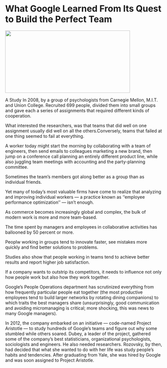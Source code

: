 # What Google Learned From Its Quest to Build the Perfect Team


<img align="middel" width="400" height="200" src="https://www.peterfisk.com/wp-content/uploads/2019/11/How-To-Create-High-Performing-Teams2.png">


A Study In 2008, by a group of psychologists from Carnegie Mellon, M.I.T. and Union College. Recruited 699 people, divided them into small groups and gave each a series of assignments that required different kinds of cooperation.

What interested the researchers, was that teams that did well on one assignment usually did well on all the others.Conversely, teams that failed at one thing seemed to fail at everything.

A worker today might start the morning by collaborating with a team of engineers, then send emails to colleagues marketing a new brand, then jump on a conference call planning an entirely different product line, while also juggling team meetings with accounting and the party-planning committee.

Sometimes the team’s members got along better as a group than as individual friends.

Yet many of today’s most valuable firms have come to realize that analyzing and improving individual workers ­— a practice known as ‘‘employee performance optimization’’ — isn’t enough.

As commerce becomes increasingly global and complex, the bulk of modern work is more and more team-based.

The time spent by managers and employees in collaborative activities has ballooned by 50 percent or more.

Peoplw working in groups tend to innovate faster, see mistakes more quickly and find better solutions to problems.

Studies also show that people working in teams tend to achieve better results and report higher job satisfaction.

If a company wants to outstrip its competitors, it needs to influence not only how people work but also how they work together.

Google’s People Operations department has scrutinized everything from how frequently particular people eat together (the most productive employees tend to build larger networks by rotating dining companions) to which traits the best managers share (unsurprisingly, good communication and avoiding micromanaging is critical; more shocking, this was news to many Google managers).

In 2012, the company embarked on an initiative — code-named Project Aristotle — to study hundreds of Google’s teams and figure out why some stumbled while others soared. Dubey, a leader of the project, gathered some of the company’s best statisticians, organizational psychologists, sociologists and engineers. He also needed researchers. Rozovsky, by then, had decided that what she wanted to do with her life was study people’s habits and tendencies. After graduating from Yale, she was hired by Google and was soon assigned to Project Aristotle.
